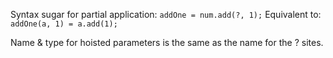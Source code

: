 Syntax sugar for partial application: `addOne = num.add(?, 1);`
Equivalent to: `addOne(a, 1) = a.add(1);`

Name & type for hoisted parameters is the same as the name for the ? sites.